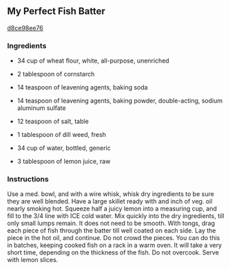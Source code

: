 ## My Perfect Fish Batter

[d8ce98ee76](http://www.food.com/recipe/my-perfect-fish-batter-454807)

### Ingredients

 - 34 cup of wheat flour, white, all-purpose, unenriched

 - 2 tablespoon of cornstarch

 - 14 teaspoon of leavening agents, baking soda

 - 14 teaspoon of leavening agents, baking powder, double-acting, sodium aluminum sulfate

 - 12 teaspoon of salt, table

 - 1 tablespoon of dill weed, fresh

 - 34 cup of water, bottled, generic

 - 3 tablespoon of lemon juice, raw

### Instructions

Use a med. bowl, and with a wire whisk, whisk dry ingredients to be sure they are well blended. Have a large skillet ready with and inch of veg. oil nearly smoking hot. Squeeze half a juicy lemon into a measuring cup, and fill to the 3/4 line with ICE cold water. Mix quickly into the dry ingredients, till only small lumps remain. It does not need to be smooth. With tongs, drag each piece of fish through the batter till well coated on each side. Lay the piece in the hot oil, and continue. Do not crowd the pieces. You can do this in batches, keeping cooked fish on a rack in a warm oven. It will take a very short time, depending on the thickness of the fish. Do not overcook. Serve with lemon slices.